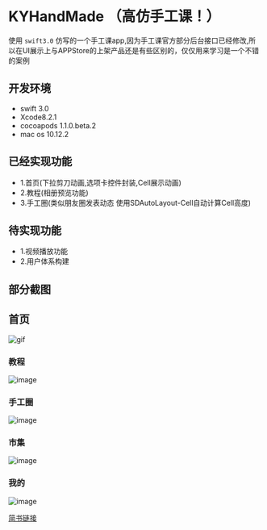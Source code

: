 # KYHandMade （高仿手工课！）

使用 `swift3.0` 仿写的一个手工课app,因为手工课官方部分后台接口已经修改,所以在UI展示上与APPStore的上架产品还是有些区别的，仅仅用来学习是一个不错的案例

## 开发环境

- swift 3.0
- Xcode8.2.1
- cocoapods 1.1.0.beta.2
- mac os 10.12.2

## 已经实现功能


- 1.首页(下拉剪刀动画,选项卡控件封装,Cell展示动画)
- 2.教程(相册预览功能)
- 3.手工圈(类似朋友圈发表动态 使用SDAutoLayout-Cell自动计算Cell高度)

## 待实现功能


- 1.视频播放功能
- 2.用户体系构建

## 部分截图


## 首页

![gif](http://upload-images.jianshu.io/upload_images/694556-008f1914321d34da.gif?imageMogr2/auto-orient/strip)
### 教程

![image](http://upload-images.jianshu.io/upload_images/694556-76e3f73e1e80742a.png?imageMogr2/auto-orient/strip%7CimageView2/2/w/1240)


### 手工圈

![image](http://upload-images.jianshu.io/upload_images/694556-fb261da2432b1fde.png?imageMogr2/auto-orient/strip%7CimageView2/2/w/1240)

### 市集

![image](http://upload-images.jianshu.io/upload_images/694556-a8a198e330470be1.png?imageMogr2/auto-orient/strip%7CimageView2/2/w/1240)

### 我的

![image](http://upload-images.jianshu.io/upload_images/694556-394dc4451fe34ebd.png?imageMogr2/auto-orient/strip%7CimageView2/2/w/1240)

[简书链接](http://www.jianshu.com/p/bc333f3af083)
